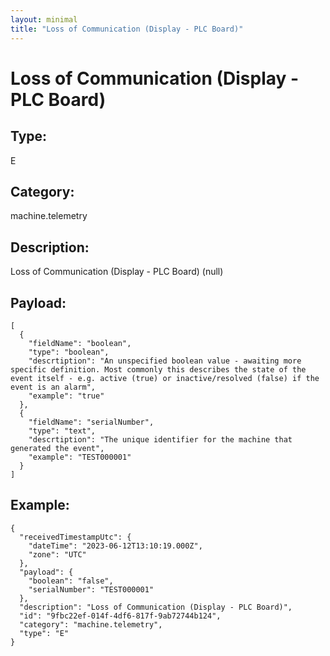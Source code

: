 ```yaml
---
layout: minimal
title: "Loss of Communication (Display - PLC Board)"
---
```


# Loss of Communication (Display - PLC Board)

## Type:

E

## Category:

machine.telemetry

## Description: 

Loss of Communication (Display - PLC Board) (null)

## Payload:

```
[
  {
    "fieldName": "boolean",
    "type": "boolean",
    "descrtiption": "An unspecified boolean value - awaiting more specific definition. Most commonly this describes the state of the event itself - e.g. active (true) or inactive/resolved (false) if the event is an alarm",
    "example": "true"
  },
  {
    "fieldName": "serialNumber",
    "type": "text",
    "descrtiption": "The unique identifier for the machine that generated the event",
    "example": "TEST000001"
  }
]
```

## Example:

```
{
  "receivedTimestampUtc": {
    "dateTime": "2023-06-12T13:10:19.000Z",
    "zone": "UTC"
  },
  "payload": {
    "boolean": "false",
    "serialNumber": "TEST000001"
  },
  "description": "Loss of Communication (Display - PLC Board)",
  "id": "9fbc22ef-014f-4df6-817f-9ab72744b124",
  "category": "machine.telemetry",
  "type": "E"
}
```
